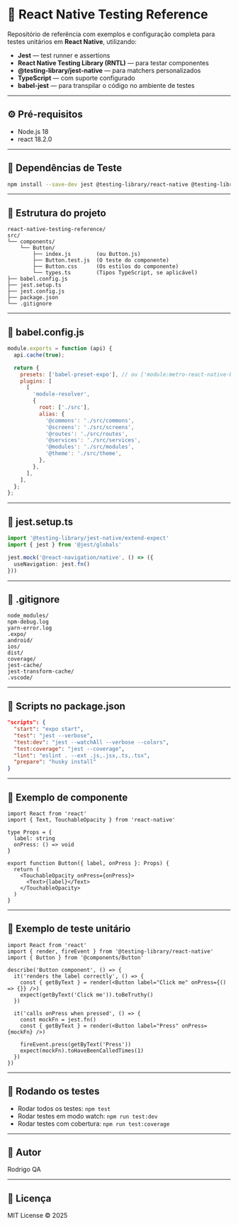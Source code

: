 # 🧪 React Native Testing Reference

Repositório de referência com exemplos e configuração completa para testes unitários em **React Native**, utilizando:

* **Jest** — test runner e assertions
* **React Native Testing Library (RNTL)** — para testar componentes
* **@testing-library/jest-native** — para matchers personalizados
* **TypeScript** — com suporte configurado
* **babel-jest** — para transpilar o código no ambiente de testes

---

## ⚙️ Pré-requisitos

* Node.js 18
* react 18.2.0

---


## 🧩 Dependências de Teste

```bash
npm install --save-dev jest @testing-library/react-native @testing-library/jest-native jest-expo babel-jest @babel/preset-env @babel/preset-typescript typescript
```

---

## 🧠 Estrutura do projeto

```
react-native-testing-reference/
src/
└── components/
    └── Button/
        ├── index.js        (ou Button.js)
        ├── Button.test.js  (O teste do componente)
        ├── Button.css      (Os estilos do componente)
        └── types.ts        (Tipos TypeScript, se aplicável)
├── babel.config.js
├── jest.setup.ts
├── jest.config.js
├── package.json
└── .gitignore
```

---

## 🧰 babel.config.js

```js
module.exports = function (api) {
  api.cache(true);

  return {
    presets: ['babel-preset-expo'], // ou ['module:metro-react-native-babel-preset'] para RN puro
    plugins: [
      [
        'module-resolver',
        {
          root: ['./src'],
          alias: {
            '@commons': './src/commons',
            '@screens': './src/screens',
            '@routes': './src/routes',
            '@services': './src/services',
            '@modules': './src/modules',
            '@theme': './src/theme',
          },
        },
      ],
    ],
  };
};

```

---

## 🧪 jest.setup.ts

```ts
import '@testing-library/jest-native/extend-expect'
import { jest } from '@jest/globals'

jest.mock('@react-navigation/native', () => ({
  useNavigation: jest.fn()
}))
```

---

## 🚫 .gitignore

```
node_modules/
npm-debug.log
yarn-error.log
.expo/
android/
ios/
dist/
coverage/
jest-cache/
jest-transform-cache/
.vscode/
```

---

## 🧭 Scripts no package.json

```json
"scripts": {
  "start": "expo start",
  "test": "jest --verbose",
  "test:dev": "jest --watchAll --verbose --colors",
  "test:coverage": "jest --coverage",
  "lint": "eslint . --ext .js,.jsx,.ts,.tsx",
  "prepare": "husky install"
}
```

---

## 🧱 Exemplo de componente

```tsx
import React from 'react'
import { Text, TouchableOpacity } from 'react-native'

type Props = {
  label: string
  onPress: () => void
}

export function Button({ label, onPress }: Props) {
  return (
    <TouchableOpacity onPress={onPress}>
      <Text>{label}</Text>
    </TouchableOpacity>
  )
}
```

---

## 🧭 Exemplo de teste unitário

```tsx
import React from 'react'
import { render, fireEvent } from '@testing-library/react-native'
import { Button } from '@components/Button'

describe('Button component', () => {
  it('renders the label correctly', () => {
    const { getByText } = render(<Button label="Click me" onPress={() => {}} />)
    expect(getByText('Click me')).toBeTruthy()
  })

  it('calls onPress when pressed', () => {
    const mockFn = jest.fn()
    const { getByText } = render(<Button label="Press" onPress={mockFn} />)

    fireEvent.press(getByText('Press'))
    expect(mockFn).toHaveBeenCalledTimes(1)
  })
})
```

---

## 🧭 Rodando os testes

* Rodar todos os testes: `npm test`
* Rodar testes em modo watch: `npm run test:dev`
* Rodar testes com cobertura: `npm run test:coverage`

---

## 🧠 Autor

Rodrigo QA

---

## 🔗 Licença

MIT License © 2025
